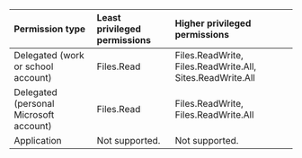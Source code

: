 |Permission type|Least privileged permissions|Higher privileged permissions|
|:---|:---|:---|
|Delegated (work or school account)|Files.Read|Files.ReadWrite, Files.ReadWrite.All, Sites.ReadWrite.All|
|Delegated (personal Microsoft account)|Files.Read|Files.ReadWrite, Files.ReadWrite.All|
|Application|Not supported.|Not supported.|